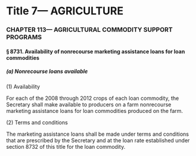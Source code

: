 
# Title 7— AGRICULTURE
### CHAPTER 113— AGRICULTURAL COMMODITY SUPPORT PROGRAMS
#### § 8731. Availability of nonrecourse marketing assistance loans for loan commodities
##### (a) Nonrecourse loans available

(1) Availability

For each of the 2008 through 2012 crops of each loan commodity, the Secretary shall make available to producers on a farm nonrecourse marketing assistance loans for loan commodities produced on the farm.

(2) Terms and conditions

The marketing assistance loans shall be made under terms and conditions that are prescribed by the Secretary and at the loan rate established under section 8732 of this title for the loan commodity.
